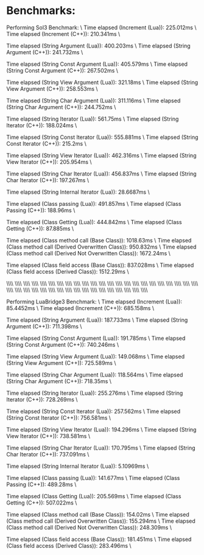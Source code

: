 # Benchmarks:

Performing Sol3 Benchmark: \\
Time elapsed (Increment (Lua)): 225.012ms \\
Time elapsed (Increment (C++)): 210.341ms \\

Time elapsed (String Argument (Lua)): 400.203ms \\
Time elapsed (String Argument (C++)): 241.732ms \\

Time elapsed (String Const Argument (Lua)): 405.579ms \\
Time elapsed (String Const Argument (C++)): 267.502ms \\

Time elapsed (String View Argument (Lua)): 321.18ms \\
Time elapsed (String View Argument (C++)): 258.553ms \\

Time elapsed (String Char Argument (Lua)): 311.116ms \\
Time elapsed (String Char Argument (C++)): 244.752ms \\

Time elapsed (String Iterator (Lua)): 561.75ms \\
Time elapsed (String Iterator (C++)): 188.024ms \\

Time elapsed (String Const Iterator (Lua)): 555.881ms \\
Time elapsed (String Const Iterator (C++)): 215.2ms \\

Time elapsed (String View Iterator (Lua)): 462.316ms \\
Time elapsed (String View Iterator (C++)): 205.954ms \\

Time elapsed (String Char Iterator (Lua)): 456.837ms \\
Time elapsed (String Char Iterator (C++)): 197.267ms \\

Time elapsed (String Internal Iterator (Lua)): 28.6687ms \\

Time elapsed (Class passing (Lua)): 491.857ms \\
Time elapsed (Class Passing (C++)): 188.96ms \\

Time elapsed (Class Getting (Lua)): 444.842ms \\
Time elapsed (Class Getting (C++)): 87.885ms \\

Time elapsed (Class method call (Base Class)): 1018.63ms \\
Time elapsed (Class method call (Derived Overwritten Class)): 950.832ms \\
Time elapsed (Class method call (Derived Not Overwritten Class)): 1672.24ms \\

Time elapsed (Class field access (Base Class)): 837.028ms \\
Time elapsed (Class field access (Derived Class)): 1512.29ms \\

\\\\\\\\ \\\\\\\\ \\\\\\\\ \\\\\\\\ \\\\\\\\ \\\\\\\\ \\\\\\\\ \\\\\\\\ \\\\\\\\ \\\\\\\\ \\\\\\\\ \\\\\\\\ \\\\\\\\ \\\\\\\\ \\\\\\\\ \\\\\\\\ \\\\\\\\ \\\\\\\\ \\\\\\\\ \\\\\\\\ \\\\\\\\ \\\\\\\\ \\\\\\\\ \\\\\\\\ \\\\\\\\ \\\\\\\\ \\\\\\\\ \\\\\\\\ \\\\\\\\ \\\\\\\\ \\\\\\\\ \\\\\\\\ \\\\\\\\ \\\\\\\\ \\\\\\\\ \\\\\\\\ \\\\\\\\ \\\\\\\\ \\\\\\\\ \\\\\\\\ 

Performing LuaBridge3 Benchmark: \\
Time elapsed (Increment (Lua)): 85.4452ms \\
Time elapsed (Increment (C++)): 685.158ms \\

Time elapsed (String Argument (Lua)): 187.733ms \\
Time elapsed (String Argument (C++)): 711.398ms \\

Time elapsed (String Const Argument (Lua)): 191.785ms \\
Time elapsed (String Const Argument (C++)): 740.246ms \\

Time elapsed (String View Argument (Lua)): 149.068ms \\
Time elapsed (String View Argument (C++)): 725.589ms \\

Time elapsed (String Char Argument (Lua)): 118.564ms \\
Time elapsed (String Char Argument (C++)): 718.35ms \\

Time elapsed (String Iterator (Lua)): 255.276ms \\
Time elapsed (String Iterator (C++)): 728.269ms \\

Time elapsed (String Const Iterator (Lua)): 257.562ms \\
Time elapsed (String Const Iterator (C++)): 756.581ms \\

Time elapsed (String View Iterator (Lua)): 194.296ms \\
Time elapsed (String View Iterator (C++)): 738.581ms \\

Time elapsed (String Char Iterator (Lua)): 170.795ms \\
Time elapsed (String Char Iterator (C++)): 737.091ms \\

Time elapsed (String Internal Iterator (Lua)): 5.10969ms \\

Time elapsed (Class passing (Lua)): 141.677ms \\
Time elapsed (Class Passing (C++)): 489.28ms \\

Time elapsed (Class Getting (Lua)): 205.569ms \\
Time elapsed (Class Getting (C++)): 507.022ms \\

Time elapsed (Class method call (Base Class)): 154.02ms \\
Time elapsed (Class method call (Derived Overwritten Class)): 155.294ms \\
Time elapsed (Class method call (Derived Not Overwritten Class)): 248.309ms \\

Time elapsed (Class field access (Base Class)): 181.451ms \\
Time elapsed (Class field access (Derived Class)): 283.496ms \\
